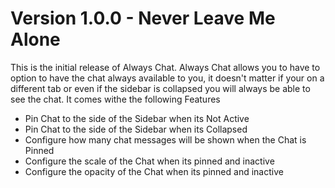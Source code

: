 # Version 1.0.0 - Never Leave Me Alone
This is the initial release of Always Chat. Always Chat allows you to have to option to have the chat always available to you, it doesn't matter if your on a different tab or even if the sidebar is collapsed you will always be able to see the chat. It comes withe the following Features
- Pin Chat to the side of the Sidebar when its Not Active
- Pin Chat to the side of the Sidebar when its Collapsed
- Configure how many chat messages will be shown when the Chat is Pinned
- Configure the scale of the Chat when its pinned and inactive
- Configure the opacity of the Chat when its pinned and inactive